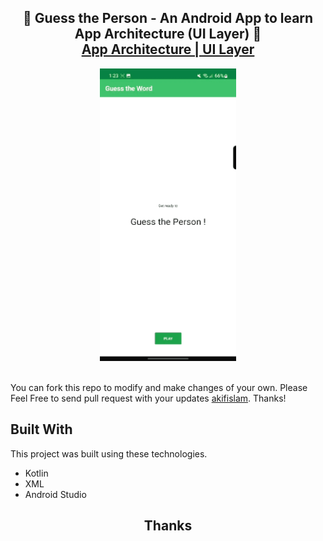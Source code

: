 <h2 align="center">
  🤔 Guess the Person - An Android App to learn App Architecture (UI Layer) 🤔<br/>
  <a href="https://learn.udacity.com/courses/ud9012/lessons/96180e5f-7158-4995-b52e-f404c098cb0d/concepts/c92dca9a-c991-45dc-8011-83faa6a5111b" target="_blank">App Architecture | UI Layer </a>
</h2>
<div align="center">
  <img alt="GuessingGameGIF" src="GuessTheWord_Demo_Akif.gif" height="468" width="218"/>
</div>

<br/>

You can fork this repo to modify and make changes of your own. Please Feel Free to send pull request with your updates [akifislam](https://github.com/akifislam). Thanks!

## Built With

This project was built using these technologies.

- Kotlin
- XML
- Android Studio


<h2 align="center">
Thanks
</h2>

